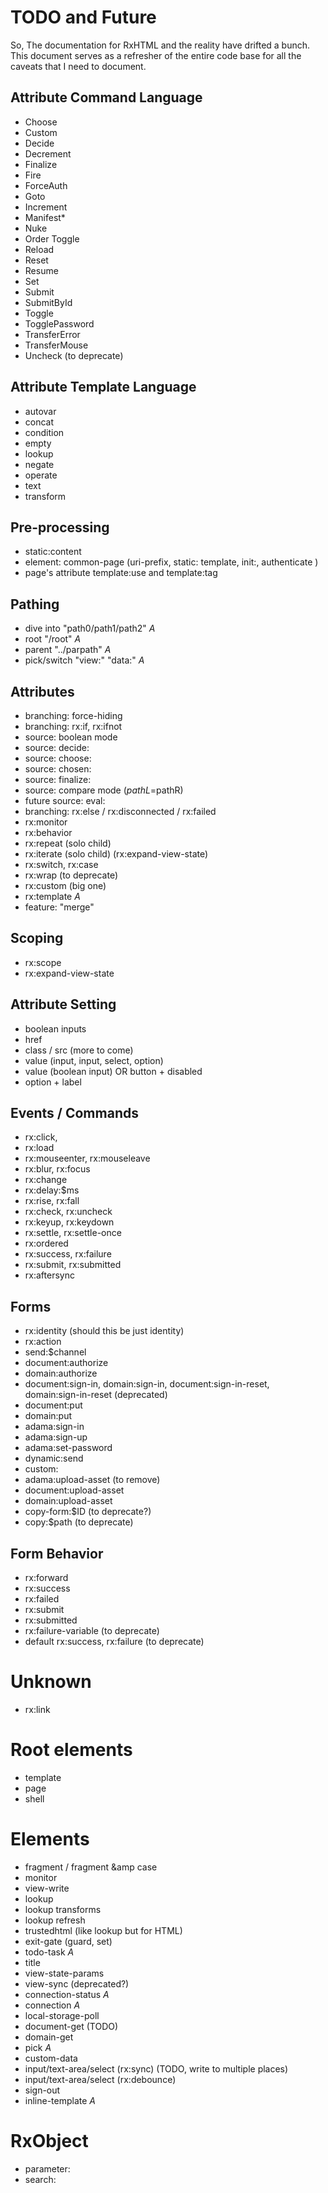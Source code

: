 # TODO and Future

So, The documentation for RxHTML and the reality have drifted a bunch. This document serves as a refresher of the entire code base for all the caveats that I need to document.

## Attribute Command Language
* Choose
* Custom
* Decide
* Decrement
* Finalize
* Fire
* ForceAuth
* Goto
* Increment
* Manifest*
* Nuke
* Order Toggle
* Reload
* Reset
* Resume
* Set
* Submit
* SubmitById
* Toggle
* TogglePassword
* TransferError
* TransferMouse
* Uncheck (to deprecate)

## Attribute Template Language

* autovar
* concat
* condition
* empty
* lookup
* negate
* operate
* text
* transform

## Pre-processing

* static:content
* element: common-page (uri-prefix, static: template, init:, authenticate )
* page's attribute template:use and template:tag

## Pathing
* dive into "path0/path1/path2" *A*
* root "/root" *A*
* parent "../parpath" *A*
* pick/switch "view:" "data:" *A*

## Attributes
* branching: force-hiding
* branching: rx:if, rx:ifnot
* source: boolean mode
* source: decide:
* source: choose:
* source: chosen:
* source: finalize: 
* source: compare mode ($pathL=$pathR)
* future source: eval:
* branching: rx:else / rx:disconnected / rx:failed
* rx:monitor
* rx:behavior
* rx:repeat (solo child)
* rx:iterate (solo child) (rx:expand-view-state)
* rx:switch, rx:case
* rx:wrap (to deprecate)
* rx:custom (big one)
* rx:template *A*
* feature: "merge"

## Scoping
* rx:scope
* rx:expand-view-state

## Attribute Setting
* boolean inputs
* href
* class / src (more to come)
* value (input, input, select, option)
* value (boolean input) OR button + disabled
* option + label

## Events / Commands
* rx:click,
* rx:load
* rx:mouseenter, rx:mouseleave
* rx:blur, rx:focus
* rx:change
* rx:delay:$ms
* rx:rise, rx:fall
* rx:check, rx:uncheck
* rx:keyup, rx:keydown
* rx:settle, rx:settle-once
* rx:ordered
* rx:success, rx:failure
* rx:submit, rx:submitted
* rx:aftersync

## Forms
* rx:identity (should this be just identity)
* rx:action
* send:$channel
* document:authorize
* domain:authorize
* document:sign-in, domain:sign-in, document:sign-in-reset, domain:sign-in-reset (deprecated)
* document:put
* domain:put
* adama:sign-in
* adama:sign-up
* adama:set-password
* dynamic:send
* custom:
* adama:upload-asset (to remove)
* document:upload-asset
* domain:upload-asset
* copy-form:$ID (to deprecate?)
* copy:$path (to deprecate)

## Form Behavior
* rx:forward
* rx:success
* rx:failed
* rx:submit
* rx:submitted
* rx:failure-variable (to deprecate)
* default rx:success, rx:failure (to deprecate)

# Unknown
* rx:link

# Root elements
* template
* page
* shell

# Elements
* fragment / fragment &amp case
* monitor
* view-write
* lookup
* lookup transforms
* lookup refresh
* trustedhtml (like lookup but for HTML)
* exit-gate (guard, set)
* todo-task *A*
* title
* view-state-params
* view-sync (deprecated?)
* connection-status *A*
* connection *A*
* local-storage-poll
* document-get (TODO)
* domain-get
* pick *A*
* custom-data
* input/text-area/select (rx:sync) (TODO, write to multiple places)
* input/text-area/select (rx:debounce)
* sign-out
* inline-template *A*

# RxObject
* parameter:
* search: